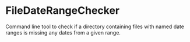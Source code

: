 # FileDateRangeChecker
Command line tool to check if a directory containing files with named date ranges is missing any dates from a given range.
